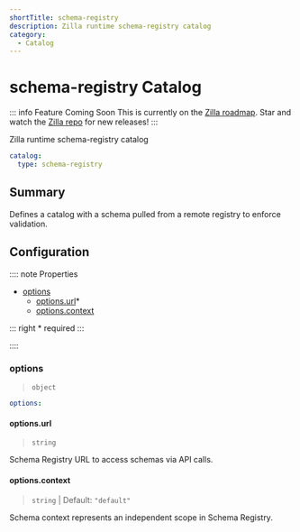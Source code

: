 ```yaml
---
shortTitle: schema-registry
description: Zilla runtime schema-registry catalog
category:
  - Catalog
---
```


# schema-registry Catalog

::: info Feature Coming Soon <HopeIcon icon="fas fa-circle-right"/>
This is currently on the [Zilla roadmap](https://github.com/orgs/aklivity/projects/4). Star and watch the [Zilla repo](https://github.com/aklivity/zilla/releases) for new releases!
:::

Zilla runtime schema-registry catalog

```yaml {2}
catalog:
  type: schema-registry
```

## Summary

Defines a catalog with a schema pulled from a remote registry to enforce validation.

## Configuration

:::: note Properties

- [options](#options)
  - [options.url](#options-url)\*
  - [options.context](#options-context)

::: right
\* required
:::

::::

### options

> `object`

```yaml
options:
```

#### options.url

> `string`

Schema Registry URL to access schemas via API calls.

#### options.context

> `string` | Default: `"default"`

Schema context represents an independent scope in Schema Registry.

